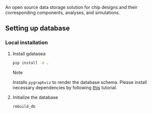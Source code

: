 An open source data storage solution for chip designs and their corresponding components, analyses, and simulations.

## Setting up database

### Local installation

1. Install gdatasea
    ```bash
    pip install -e .
    ```
    > [!NOTE]
    > Installs `pygraphviz` to render the database schema. Please install necessary dependencies by following [this](https://pygraphviz.github.io/documentation/stable/install.html) tutorial.


2. Initialize the database
    ```bash
    rebuild_db
    ```
